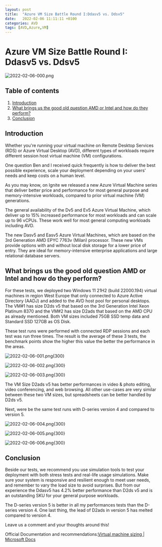 ```yaml
---
layout: post
title:  "Azure VM Size Battle Round I:Ddasv5 vs. Ddsv5"
date:   2022-02-06 11:11:11 +0100
categories: AVD
tags: [AVD,Azure,VM]
---
```

# Azure VM Size Battle Round I: Ddasv5 vs. Ddsv5 

![2022-02-06-000.png](/assets/img/2022-02-06/2022-02-06-000.png)

## Table of contents
1. [Introduction](#Introduction)
2. [What brings us the good old question AMD or Intel and how do they perform?](#What-brings-us-the-good-old-question-AMD-or-Intel-and-how-do-they-perform)
3. [Conclusion](#Conclusion)

## Introduction

Whether you're running your virtual machine on Remote Desktop Services (RDS) or Azure Virtual Desktop (AVD), different types of workloads require different session host virtual machine (VM) configurations.

One question Ben and I received quick frequently is how to deliver the best possible experience, scale your deployment depending on your users' needs and keep costs on a human level.

As you may know, on Ignite we released a new Azure Virtual Machine series that deliver better price and performance for most general purpose and memory-intensive workloads, compared to prior virtual machine (VM) generations.

The general availability of the Dv5 and Ev5 Azure Virtual Machine, which deliver up to 15% increased performance for most workloads and can scale up to 96 vCPUs. These work well for most general computing workloads including AVD.

The new Dasv5 and Easv5 Azure Virtual Machines, which are based on the 3rd Generation AMD EPYC 7763v (Milan) processor. These new VMs provide options with and without local disk storage for a lower price of entry. They are ideal for memory-intensive enterprise applications and large relational database servers.

## What brings us the good old question AMD or Intel and how do they perform?

For these tests, we deployed two Windows 11 21H2 (build 22000.194) virtual machines in region West Europe that only connected to Azure Active Directory (AADJ) and added to the AVD host pool for personal desktops. The VM#1 has size D2ds v5 that based on the 3rd Generation Intel Xeon Platinum 8370 and the VM#2 has size D2ads that based on the AMD CPU as already mentioned. Both VM sizes included 75GB SSD temp data and Standard SSD 127GB as OS Disk. 

These test runs were performed with connected RDP sessions and each test was run three times. The result is the average of these 3 tests, the benchmark points show the higher this value the better the performance in the areas.

![2022-02-06-001.png](/assets/img/2022-02-06/2022-02-06-001.png){300}

![2022-02-06-002.png](/assets/img/2022-02-06/2022-02-06-002.png){300}

![2022-02-06-003.png](/assets/img/2022-02-06/2022-02-06-003.png){300}

The VM Size D2ads v5 has better performances in video & photo editing, video conferencing, and web browsing. All other use-cases are very similar between these two VM sizes, but spreadsheets can be better handled by D2ds v5.

Next, were be the same test runs with D-series version 4 and compared to version 5.

![2022-02-06-004.png](/assets/img/2022-02-06/2022-02-06-004.png){300}

![2022-02-06-005.png](/assets/img/2022-02-06/2022-02-06-005.png){300}

![2022-02-06-006.png](/assets/img/2022-02-06/2022-02-06-006.png){300}

## Conclusion

Beside our tests, we recommend you use simulation tools to test your deployment with both stress tests and real-life usage simulations. Make sure your system is responsive and resilient enough to meet user needs, and remember to vary the load size to avoid surprises. But from our experience the Ddasv5 has 4.2% better performance than D2ds v5 and is an outstanding SKU for your general purpose workloads. 

The D-series version 5 is better in all my performances tests than the D-series version 4. One last thing, the lead of D2ads in version 5 has melted compared to version 4.

Leave us a comment and your thoughts around this!

Official Documentation and recommendations:[Virtual machine sizing | Microsoft Docs](https://docs.microsoft.com/en-us/windows-server/remote/remote-desktop-services/virtual-machine-recs#multi-session-recommendations)